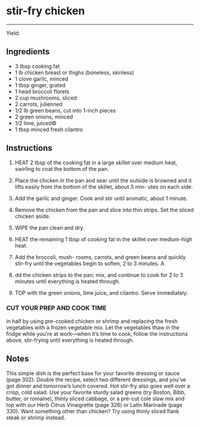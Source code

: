 # stir-fry chicken
---
Yield: 

## Ingredients
- 3 tbsp cooking fat
- 1 lb chicken breast or thighs (boneless, skinless)
- 1 clove garlic, minced
- 1 tbsp ginger, grated
- 1 head broccoli florets
- 2 cup mushrooms, sliced
- 2 carrots, julienned
- 1/2 lb green beans, cut into 1-inch pieces
- 2 green onions, minced
- 1/2 lime, juiced©
- 1 tbsp minced fresh cilantro

## Instructions
1. HEAT 2 tbsp of the cooking fat in a large skillet over
medium heat, swirling to coat the bottom of the pan. 
2. Place
the chicken in the pan and sear until the outside is browned
and it lifts easily from the bottom of the skillet, about 3 min-
utes on each side.
3.  Add the garlic and ginger. Cook and stir
until aromatic, about 1 minute. 
4. Remove the chicken from the
pan and slice into thin strips. Set the sliced chicken aside.
5. WIPE the pan clean and dry.
6. HEAT the remaining 1 tbsp of cooking fat in the
skillet over medium-high heat. 

7. Add the broccoli, mush-
rooms, carrots, and green beans and quickly stir-fry until
the vegetables begin to soften, 2 to 3 minutes. A
8. dd the
chicken strips to the pan; mix, and continue to cook for 2 to 
3 minutes until everything is heated through.
9. TOP with the green onions, lime juice, and cilantro. Serve
immediately.



### CUT YOUR PREP AND COOK TIME 
in half by using pre-cooked chicken or shrimp and replacing the fresh
vegetables with a frozen vegetable mix. Let the vegetables thaw in
the fridge while you're at work—when it’s time to cook, follow
the instructions above, stir-frying until everything is heated through.



## Notes
















This simple dish is the perfect base for
your favorite dressing or sauce (page
302). Double the recipe, select two
different dressings, and you've got
dinner and tomorrow’s lunch covered.
Hot stir-fry also goes well over a crisp,
cold salad. Use your favorite sturdy
salad greens (try Boston, Bibb, butter,
or romaine), thinly sliced cabbage, or
a pre-cut cole slaw mix and top with
our Herb Citrus Vinaigrette (page 326)
or Latin Marinade (page 330). Want
something other than chicken? Try using
thinly sliced flank steak or shrimp instead.
